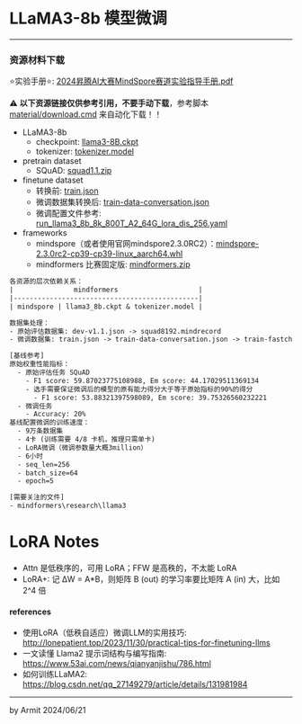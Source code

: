 # LLaMA3-8b 模型微调

----

### 资源材料下载

⭐实验手册⭐: [2024昇腾AI大赛MindSpore赛道实验指导手册.pdf](https://2024-ascend-innovation-contest-mindspore.obs.cn-southwest-2.myhuaweicloud.com/2024昇腾AI大赛MindSpore赛道实验指导手册.pdf)  

⚠ **以下资源链接仅供参考引用，不要手动下载**，参考脚本 [material/download.cmd](./material/download.cmd) 来自动化下载！！

- LLaMA3-8b
  - checkpoint: [llama3-8B.ckpt](https://2024-ascend-innovation-contest-mindspore.obs.cn-southwest-2.myhuaweicloud.com/topic2-finetune/llama3-8B.ckpt)
  - tokenizer: [tokenizer.model](https://2024-ascend-innovation-contest-mindspore.obs.cn-southwest-2.myhuaweicloud.com/topic2-finetune/tokenizer.model)
- pretrain dataset
  - SQuAD: [squad1.1.zip](https://2024-ascend-innovation-contest-mindspore.obs.cn-southwest-2.myhuaweicloud.com/topic2-finetune/squad1.1.zip)
- finetune dataset
  - 转换前: [train.json](https://2024-ascend-innovation-contest-mindspore.obs.cn-southwest-2.myhuaweicloud.com/topic2-finetune/train.json)
  - 微调数据集转换后: [train-data-conversation.json](https://2024-ascend-innovation-contest-mindspore.obs.cn-southwest-2.myhuaweicloud.com/topic2-finetune/train-data-conversation.json)
  - 微调配置文件参考: [run_llama3_8b_8k_800T_A2_64G_lora_dis_256.yaml](https://2024-ascend-innovation-contest-mindspore.obs.cn-southwest-2.myhuaweicloud.com/topic2-finetune/run_llama3_8b_8k_800T_A2_64G_lora_dis_256.yaml)
- frameworks
  - mindspore（或者使用官网mindspore2.3.0RC2）：[mindspore-2.3.0rc2-cp39-cp39-linux_aarch64.whl](https://2024-ascend-innovation-contest-mindspore.obs.cn-southwest-2.myhuaweicloud.com/topic2-finetune/mindspore-2.3.0rc2-cp39-cp39-linux_aarch64.whl)
  - mindformers 比赛固定版: [mindformers.zip](https://2024-ascend-innovation-contest-mindspore.obs.cn-southwest-2.myhuaweicloud.com/topic2-finetune/mindformers.zip)

```txt
各资源的层次依赖关系：
|               mindformers                    |
|----------------------------------------------|
| mindspore | llama3_8b.ckpt & tokenizer.model |

数据集处理：
- 原始评估数据集: dev-v1.1.json -> squad8192.mindrecord
- 微调数据集: train.json -> train-data-conversation.json -> train-fastchat256.mindrecord

[基线参考]
原始权重性能指标：
  - 原始评估任务 SQuAD
    - F1 score: 59.87023775108988, Em score: 44.17029511369134
    - 选手需要保证微调后的模型的原有能力得分大于等于原始指标的90%的得分
      - F1 score: 53.88321397598089, Em score: 39.75326560232221
  - 微调任务
    - Accuracy: 20%
基线配置微调的训练速度：
  - 9万条数据集
  - 4卡 (训练需要 4/8 卡机，推理只需单卡)
  - LoRA微调（微调参数量大概3million）
  - 6小时
  - seq_len=256
  - batch_size=64
  - epoch=5

[需要关注的文件]
- mindformers\research\llama3
```

# LoRA Notes

- Attn 是低秩序的，可用 LoRA；FFW 是高秩的，不太能 LoRA
- LoRA+: 记 ΔW = A*B，则矩阵 B (out) 的学习率要比矩阵 A (in) 大，比如 2^4 倍


#### references

- 使用LoRA（低秩自适应）微调LLM的实用技巧: http://lonepatient.top/2023/11/30/practical-tips-for-finetuning-llms
- 一文读懂 Llama2 提示词结构与编写指南: https://www.53ai.com/news/qianyanjishu/786.html
- 如何训练LLaMA2: https://blog.csdn.net/qq_27149279/article/details/131981984

----
by Armit
2024/06/21 
